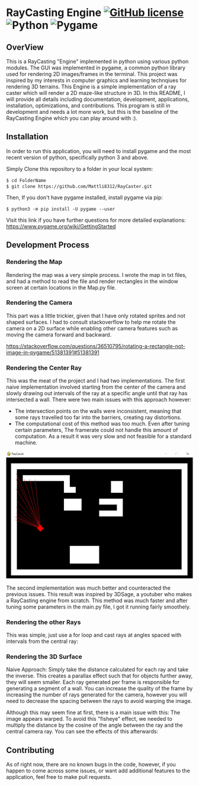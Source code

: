 # RayCasting Engine [![GitHub license](https://img.shields.io/badge/license-MIT-blue.svg)](https://github.com/Mattli8312/RayCaster/blob/main/LICENSE) ![Python](https://img.shields.io/badge/-Python-blue.svg) ![Pygame](https://img.shields.io/badge/-Pygame-green.svg)

## OverView

This is a RayCasting "Engine" implemented in python using various python modules. The GUI was implemented in pygame, a common python library used for rendering 2D images/frames in the terminal. This project was inspired by my interests in computer graphics and learning technqiues for rendering 3D terrains. This Engine is a simple implementation of a ray caster which will render a 2D maze-like structure in 3D. In this README, I will provide all details including documentation, development, applications, installation, optimizations, and contributions. This program is still in development and needs a lot more work, but this is the baseline of the RayCasting Engine which you can play around with :).

## Installation

In order to run this application, you will need to install pygame and the most recent version of python, specifically python 3 and above.

Simply Clone this repository to a folder in your local system:

```
$ cd FolderName
$ git clone https://github.com/Mattli8312/RayCaster.git
```

Then, If you don't have pygame installed, install pygame via pip:

```
$ python3 -m pip install -U pygame --user
```

Visit this link if you have further questions for more detailed explanations: https://www.pygame.org/wiki/GettingStarted

## Development Process

### Rendering the Map

Rendering the map was a very simple process. I wrote the map in txt files, and had a method to read the file and render rectangles in the window screen at certain locations in the Map.py file.

### Rendering the Camera

This part was a little trickier, given that I have only rotated sprites and not shaped surfaces. I had to consult stackoverflow to help me rotate the camera on a 2D surface while enabling other camera features such as moving the camera forward and backward.

https://stackoverflow.com/questions/36510795/rotating-a-rectangle-not-image-in-pygame/51381391#51381391

### Rendering the Center Ray

This was the meat of the project and I had two implementations. The first naive implementation involved starting from the center of the camera and slowly drawing out intervals of the ray at a specific angle until that ray has intersected a wall. There were two main issues with this approach however:

* The intersection points on the walls were inconsistent, meaning that some rays travelled too far into the barriers, creating ray distortions.
* The computational cost of this method was too much. Even after tuning certain parameters, The framerate could not handle this amount of computation. As a result it was very slow and not feasible for a standard machine.

![Naive](Images/NaiveRayCast.jpg)

The second implementation was much better and counteracted the previous issues. This result was inspired by 3DSage, a youtuber who makes a RayCasting engine from scratch. This method was much faster and after tuning some parameters in the main.py file, I got it running fairly smoothely.

### Rendering the other Rays

This was simple, just use a for loop and cast rays at angles spaced with intervals from the central ray:

### Rendering the 3D Surface

Naive Approach: Simply take the distance calculated for each ray and take the inverse. This creates a parallax effect such that for objects further away, they will seem smaller. Each ray generated per frame is responsible for generating a segment of a wall. You can increase the quality of the frame by increasing the number of rays generated for the camera, however you will need to decrease the spacing between the rays to avoid warping the image. 

Although this may seem fine at first, there is a main issue with this: The image appears warped. To avoid this "fisheye" effect, we needed to multiply the distance by the cosine of the angle between the ray and the central camera ray. You can see the effects of this afterwards:

## Contributing

As of right now, there are no known bugs in the code, however, if you happen to come across some issues, or want add additional features
to the application, feel free to make pull requests.